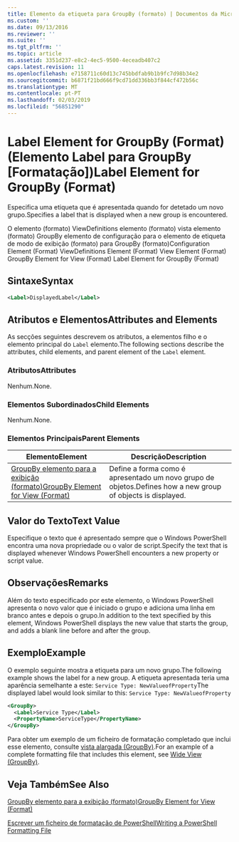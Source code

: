 ```yaml
---
title: Elemento da etiqueta para GroupBy (formato) | Documentos da Microsoft
ms.custom: ''
ms.date: 09/13/2016
ms.reviewer: ''
ms.suite: ''
ms.tgt_pltfrm: ''
ms.topic: article
ms.assetid: 3351d237-e8c2-4ec5-9500-4eceadb407c2
caps.latest.revision: 11
ms.openlocfilehash: e7158711c60d13c745bbdfab9b1b9fc7d98b34e2
ms.sourcegitcommit: b6871f21bd666f9cd71dd336bb3f844cf472b56c
ms.translationtype: MT
ms.contentlocale: pt-PT
ms.lasthandoff: 02/03/2019
ms.locfileid: "56851290"
---
```

# <a name="label-element-for-groupby-format"></a><span data-ttu-id="2ce2e-102">Label Element for GroupBy (Format) (Elemento Label para GroupBy [Formatação])</span><span class="sxs-lookup"><span data-stu-id="2ce2e-102">Label Element for GroupBy (Format)</span></span>

<span data-ttu-id="2ce2e-103">Especifica uma etiqueta que é apresentada quando for detetado um novo grupo.</span><span class="sxs-lookup"><span data-stu-id="2ce2e-103">Specifies a label that is displayed when a new group is encountered.</span></span>

<span data-ttu-id="2ce2e-104">O elemento (formato) ViewDefinitions elemento (formato) vista elemento (formato) GroupBy elemento de configuração para o elemento de etiqueta de modo de exibição (formato) para GroupBy (formato)</span><span class="sxs-lookup"><span data-stu-id="2ce2e-104">Configuration Element (Format) ViewDefinitions Element (Format) View Element (Format) GroupBy Element for View (Format) Label Element for GroupBy (Format)</span></span>

## <a name="syntax"></a><span data-ttu-id="2ce2e-105">Sintaxe</span><span class="sxs-lookup"><span data-stu-id="2ce2e-105">Syntax</span></span>

```xml
<Label>DisplayedLabel</Label>
```

## <a name="attributes-and-elements"></a><span data-ttu-id="2ce2e-106">Atributos e Elementos</span><span class="sxs-lookup"><span data-stu-id="2ce2e-106">Attributes and Elements</span></span>

<span data-ttu-id="2ce2e-107">As secções seguintes descrevem os atributos, a elementos filho e o elemento principal do `Label` elemento.</span><span class="sxs-lookup"><span data-stu-id="2ce2e-107">The following sections describe the attributes, child elements, and parent element of the `Label` element.</span></span>

### <a name="attributes"></a><span data-ttu-id="2ce2e-108">Atributos</span><span class="sxs-lookup"><span data-stu-id="2ce2e-108">Attributes</span></span>

<span data-ttu-id="2ce2e-109">Nenhum.</span><span class="sxs-lookup"><span data-stu-id="2ce2e-109">None.</span></span>

### <a name="child-elements"></a><span data-ttu-id="2ce2e-110">Elementos Subordinados</span><span class="sxs-lookup"><span data-stu-id="2ce2e-110">Child Elements</span></span>

<span data-ttu-id="2ce2e-111">Nenhum.</span><span class="sxs-lookup"><span data-stu-id="2ce2e-111">None.</span></span>

### <a name="parent-elements"></a><span data-ttu-id="2ce2e-112">Elementos Principais</span><span class="sxs-lookup"><span data-stu-id="2ce2e-112">Parent Elements</span></span>

|<span data-ttu-id="2ce2e-113">Elemento</span><span class="sxs-lookup"><span data-stu-id="2ce2e-113">Element</span></span>|<span data-ttu-id="2ce2e-114">Descrição</span><span class="sxs-lookup"><span data-stu-id="2ce2e-114">Description</span></span>|
|-------------|-----------------|
|[<span data-ttu-id="2ce2e-115">GroupBy elemento para a exibição (formato)</span><span class="sxs-lookup"><span data-stu-id="2ce2e-115">GroupBy Element for View (Format)</span></span>](./groupby-element-for-view-format.md)|<span data-ttu-id="2ce2e-116">Define a forma como é apresentado um novo grupo de objetos.</span><span class="sxs-lookup"><span data-stu-id="2ce2e-116">Defines how a new group of objects is displayed.</span></span>|

## <a name="text-value"></a><span data-ttu-id="2ce2e-117">Valor do Texto</span><span class="sxs-lookup"><span data-stu-id="2ce2e-117">Text Value</span></span>

<span data-ttu-id="2ce2e-118">Especifique o texto que é apresentado sempre que o Windows PowerShell encontra uma nova propriedade ou o valor de script.</span><span class="sxs-lookup"><span data-stu-id="2ce2e-118">Specify the text that is displayed whenever Windows PowerShell encounters a new property or script value.</span></span>

## <a name="remarks"></a><span data-ttu-id="2ce2e-119">Observações</span><span class="sxs-lookup"><span data-stu-id="2ce2e-119">Remarks</span></span>

<span data-ttu-id="2ce2e-120">Além do texto especificado por este elemento, o Windows PowerShell apresenta o novo valor que é iniciado o grupo e adiciona uma linha em branco antes e depois o grupo.</span><span class="sxs-lookup"><span data-stu-id="2ce2e-120">In addition to the text specified by this element, Windows PowerShell displays the new value that starts the group, and adds a blank line before and after the group.</span></span>

## <a name="example"></a><span data-ttu-id="2ce2e-121">Exemplo</span><span class="sxs-lookup"><span data-stu-id="2ce2e-121">Example</span></span>

<span data-ttu-id="2ce2e-122">O exemplo seguinte mostra a etiqueta para um novo grupo.</span><span class="sxs-lookup"><span data-stu-id="2ce2e-122">The following example shows the label for a new group.</span></span> <span data-ttu-id="2ce2e-123">A etiqueta apresentada teria uma aparência semelhante a este: `Service Type: NewValueofProperty`</span><span class="sxs-lookup"><span data-stu-id="2ce2e-123">The displayed label would look similar to this: `Service Type: NewValueofProperty`</span></span>

```xml
<GroupBy>
  <Label>Service Type</Label>
  <PropertyName>ServiceType</PropertyName>
</GroupBy>

```

<span data-ttu-id="2ce2e-124">Para obter um exemplo de um ficheiro de formatação completado que inclui esse elemento, consulte [vista alargada (GroupBy)](./wide-view-groupby.md).</span><span class="sxs-lookup"><span data-stu-id="2ce2e-124">For an example of a complete formatting file that includes this element, see [Wide View (GroupBy)](./wide-view-groupby.md).</span></span>

## <a name="see-also"></a><span data-ttu-id="2ce2e-125">Veja Também</span><span class="sxs-lookup"><span data-stu-id="2ce2e-125">See Also</span></span>

[<span data-ttu-id="2ce2e-126">GroupBy elemento para a exibição (formato)</span><span class="sxs-lookup"><span data-stu-id="2ce2e-126">GroupBy Element for View (Format)</span></span>](./groupby-element-for-view-format.md)

[<span data-ttu-id="2ce2e-127">Escrever um ficheiro de formatação de PowerShell</span><span class="sxs-lookup"><span data-stu-id="2ce2e-127">Writing a PowerShell Formatting File</span></span>](./writing-a-powershell-formatting-file.md)
